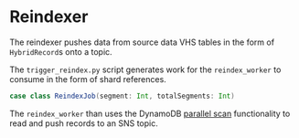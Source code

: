 # Reindexer

The reindexer pushes data from source data VHS tables in the form of `HybridRecord`s onto a topic.

The `trigger_reindex.py` script generates work for the `reindex_worker` to consume in the form of shard references.

```scala
case class ReindexJob(segment: Int, totalSegments: Int)
```

The `reindex_worker` than uses the DynamoDB [parallel scan](https://docs.aws.amazon.com/amazondynamodb/latest/developerguide/Scan.html#Scan.ParallelScan) functionality to read and push records to an SNS topic.

